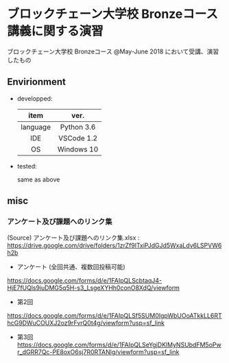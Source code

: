 # ブロックチェーン大学校 Bronzeコース講義に関する演習

ブロックチェーン大学校 Bronzeコース @May-June 2018 において受講、演習したもの

## Envirionment

- developped: 

  |item |ver. |
  |:---:|:---:|
  |language|Python 3.6|
  | IDE | VSCode 1.2 |  
  | OS  | Windows 10 | 

- tested:

  same as above

## misc

### アンケート及び課題へのリンク集

(Source) アンケート及び課題へのリンク集.xlsx : 
<https://drive.google.com/drive/folders/1zrZf9lTxiPJdGJd5WxaLdv6LSPVW6h2b>

- アンケート (全回共通、複数回投稿可能)

<https://docs.google.com/forms/d/e/1FAIpQLScbtaqJ4-HjE7fUQls9iuDMG5q5H-s3_LsgeXYHh0conO8XdQ/viewform>

- 第2回

<https://docs.google.com/forms/d/e/1FAIpQLSf5SUM0IgpWbUOoATkkLL6RThcG9DWuCOUXJ2oz9rFvrQ0t4g/viewform?usp=sf_link>

- 第3回	<https://docs.google.com/forms/d/e/1FAIpQLSeYgjDKlMyNSUbdFM5oPwr_dGRR7Qc-PE8oxO6sj7R0RTANlg/viewform?usp=sf_link>
